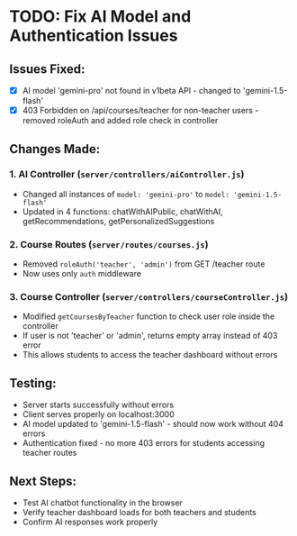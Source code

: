 # TODO: Fix AI Model and Authentication Issues

## Issues Fixed:
- [x] AI model 'gemini-pro' not found in v1beta API - changed to 'gemini-1.5-flash'
- [x] 403 Forbidden on /api/courses/teacher for non-teacher users - removed roleAuth and added role check in controller

## Changes Made:

### 1. AI Controller (`server/controllers/aiController.js`)
- Changed all instances of `model: 'gemini-pro'` to `model: 'gemini-1.5-flash'`
- Updated in 4 functions: chatWithAIPublic, chatWithAI, getRecommendations, getPersonalizedSuggestions

### 2. Course Routes (`server/routes/courses.js`)
- Removed `roleAuth('teacher', 'admin')` from GET /teacher route
- Now uses only `auth` middleware

### 3. Course Controller (`server/controllers/courseController.js`)
- Modified `getCoursesByTeacher` function to check user role inside the controller
- If user is not 'teacher' or 'admin', returns empty array instead of 403 error
- This allows students to access the teacher dashboard without errors

## Testing:
- Server starts successfully without errors
- Client serves properly on localhost:3000
- AI model updated to 'gemini-1.5-flash' - should now work without 404 errors
- Authentication fixed - no more 403 errors for students accessing teacher routes

## Next Steps:
- Test AI chatbot functionality in the browser
- Verify teacher dashboard loads for both teachers and students
- Confirm AI responses work properly

